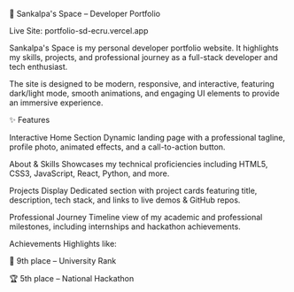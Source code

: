 🚀 Sankalpa's Space – Developer Portfolio

Live Site: portfolio-sd-ecru.vercel.app

Sankalpa's Space is my personal developer portfolio website. It highlights my skills, projects, and professional journey as a full-stack developer and tech enthusiast.

The site is designed to be modern, responsive, and interactive, featuring dark/light mode, smooth animations, and engaging UI elements to provide an immersive experience.

✨ Features

Interactive Home Section
Dynamic landing page with a professional tagline, profile photo, animated effects, and a call-to-action button.

About & Skills
Showcases my technical proficiencies including HTML5, CSS3, JavaScript, React, Python, and more.

Projects Display
Dedicated section with project cards featuring title, description, tech stack, and links to live demos & GitHub repos.

Professional Journey
Timeline view of my academic and professional milestones, including internships and hackathon achievements.

Achievements
Highlights like:

🏅 9th place – University Rank

🏆 5th place – National Hackathon



